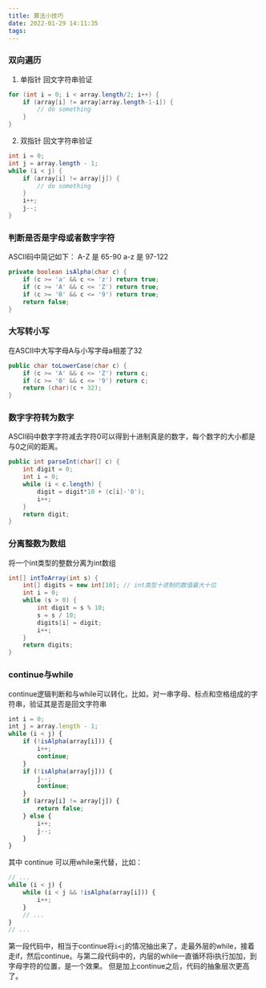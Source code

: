 ```yaml
---
title: 算法小技巧
date: 2022-01-29 14:11:35
tags:
---
```


### 双向遍历
1. 单指针
回文字符串验证
```java
for (int i = 0; i < array.length/2; i++) {
    if (array[i] != array[array.length-1-i]) {
        // do something
    }
}
```
2. 双指针
回文字符串验证
```java
int i = 0;
int j = array.length - 1;
while (i < j) {
    if (array[i] != array[j]) {
        // do something
    }
    i++;
    j--;
}
```

### 判断是否是字母或者数字字符
ASCII码中简记如下：
A-Z 是 65-90
a-z 是 97-122
```java
private boolean isAlpha(char c) {
    if (c >= 'a' && c <= 'z') return true;
    if (c >= 'A' && c <= 'Z') return true;
    if (c >= '0' && c <= '9') return true;
    return false;
}
```

### 大写转小写
在ASCII中大写字母A与小写字母a相差了32
```java
public char toLowerCase(char c) {
    if (c >= 'A' && c <= 'Z') return c;
    if (c >= '0' && c <= '9') return c;
    return (char)(c + 32);
}
```

### 数字字符转为数字
ASCII码中数字字符减去字符0可以得到十进制真是的数字，每个数字的大小都是与0之间的距离。
```java
public int parseInt(char[] c) {
    int digit = 0;
    int i = 0;
    while (i < c.length) {
        digit = digit*10 + (c[i]-'0');
        i++;
    }
    return digit;
}
```

### 分离整数为数组
将一个int类型的整数分离为int数组
```java
int[] intToArray(int s) {
    int[] digits = new int[10]; // int类型十进制的数值最大十位
    int i = 0;
    while (s > 0) {
        int digit = s % 10;
        s = s / 10;
        digits[i] = digit;
        i++;
    }
    return digits;
}
```



### continue与while
continue逻辑判断和与while可以转化，比如，对一串字母、标点和空格组成的字符串，验证其是否是回文字符串
```javascript
int i = 0;
int j = array.length - 1;
while (i < j) {
    if (!isAlpha(array[i])) {
        i++;
        continue;
    }
    if (!isAlpha(array[j])) {
        j--;
        continue;
    }
    if (array[i] != array[j]) {
        return false;
    } else {
        i++;
        j--;    
    }
}
```
其中 continue 可以用while来代替，比如：
```javascript
// ...
while (i < j) {
    while (i < j && !isAlpha(array[i])) {
        i++;
    }
    // ...
}
// ...
```
第一段代码中，相当于continue将`i<j`的情况抽出来了，走最外层的while，接着走if，然后continue。与第二段代码中的，内层的while一直循环将i执行加加，到字母字符的位置，是一个效果。
但是加上continue之后，代码的抽象层次更高了。



